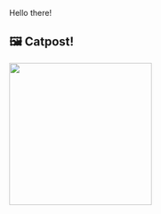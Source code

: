 Hello there!



## 🖼️ Catpost!

<sub>
    <img src="https://cdn2.thecatapi.com/images/ehv.jpg" height="256">
</sub>

